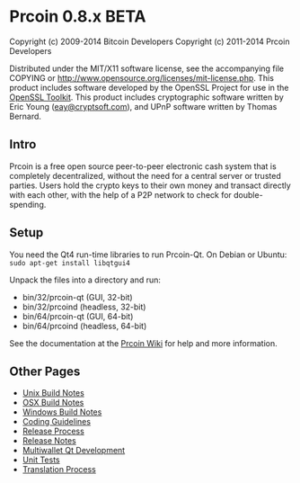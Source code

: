 Prcoin 0.8.x BETA
====================

Copyright (c) 2009-2014 Bitcoin Developers
Copyright (c) 2011-2014 Prcoin Developers

Distributed under the MIT/X11 software license, see the accompanying
file COPYING or http://www.opensource.org/licenses/mit-license.php.
This product includes software developed by the OpenSSL Project for use in the [OpenSSL Toolkit](http://www.openssl.org/). This product includes
cryptographic software written by Eric Young ([eay@cryptsoft.com](mailto:eay@cryptsoft.com)), and UPnP software written by Thomas Bernard.


Intro
---------------------
Prcoin is a free open source peer-to-peer electronic cash system that is
completely decentralized, without the need for a central server or trusted
parties.  Users hold the crypto keys to their own money and transact directly
with each other, with the help of a P2P network to check for double-spending.


Setup
---------------------
You need the Qt4 run-time libraries to run Prcoin-Qt. On Debian or Ubuntu:
	`sudo apt-get install libqtgui4`

Unpack the files into a directory and run:

- bin/32/prcoin-qt (GUI, 32-bit)
- bin/32/prcoind (headless, 32-bit)
- bin/64/prcoin-qt (GUI, 64-bit)
- bin/64/prcoind (headless, 64-bit)

See the documentation at the [Prcoin Wiki](http://prcoin.info)
for help and more information.


Other Pages
---------------------
- [Unix Build Notes](build-unix.md)
- [OSX Build Notes](build-osx.md)
- [Windows Build Notes](build-msw.md)
- [Coding Guidelines](coding.md)
- [Release Process](release-process.md)
- [Release Notes](release-notes.md)
- [Multiwallet Qt Development](multiwallet-qt.md)
- [Unit Tests](unit-tests.md)
- [Translation Process](translation_process.md)
